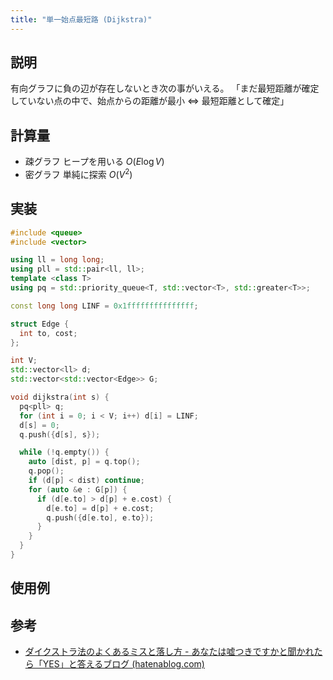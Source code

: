 ```yaml
---
title: "単一始点最短路 (Dijkstra)"
---
```


## 説明

有向グラフに負の辺が存在しないとき次の事がいえる。
「まだ最短距離が確定していない点の中で、始点からの距離が最小 $\iff$ 最短距離として確定」

## 計算量

- 疎グラフ ヒープを用いる $O(E\log{V})$
- 密グラフ 単純に探索 $O(V^2)$

## 実装

```cpp
#include <queue>
#include <vector>

using ll = long long;
using pll = std::pair<ll, ll>;
template <class T>
using pq = std::priority_queue<T, std::vector<T>, std::greater<T>>;

const long long LINF = 0x1fffffffffffffff;

struct Edge {
  int to, cost;
};

int V;
std::vector<ll> d;
std::vector<std::vector<Edge>> G;

void dijkstra(int s) {
  pq<pll> q;
  for (int i = 0; i < V; i++) d[i] = LINF;
  d[s] = 0;
  q.push({d[s], s});

  while (!q.empty()) {
    auto [dist, p] = q.top();
    q.pop();
    if (d[p] < dist) continue;
    for (auto &e : G[p]) {
      if (d[e.to] > d[p] + e.cost) {
        d[e.to] = d[p] + e.cost;
        q.push({d[e.to], e.to});
      }
    }
  }
}
```

## 使用例


## 参考
- [ダイクストラ法のよくあるミスと落し方 - あなたは嘘つきですかと聞かれたら「YES」と答えるブログ (hatenablog.com)](https://snuke.hatenablog.com/entry/2021/02/22/102734)
